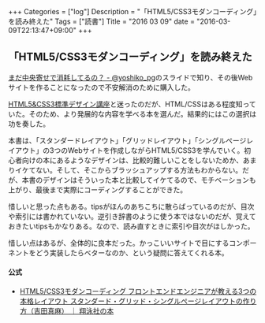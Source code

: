 +++
Categories = ["log"]
Description = "「HTML5/CSS3モダンコーディング」を読み終えた"
Tags = ["読書"]
Title = "2016 03 09"
date = "2016-03-09T22:13:47+09:00"
+++

## 「HTML5/CSS3モダンコーディング」を読み終えた
[まだ中央寄せで消耗してるの？ - @yoshiko_pg](http://yoshiko-pg.github.io/slides/20151215-scripty/)のスライドで知り、その後Webサイトを作ることになったので不安解消のために購入した。

[HTML5&CSS3標準デザイン講座](http://www.shoeisha.co.jp/book/detail/9784798142203)と迷ったのだが、HTML/CSSはある程度知っていた。そのため、より発展的な内容を学べる本を選んだ。結果的にはこの選択は功を奏した。

本書は、「スタンダードレイアウト」「グリッドレイアウト」「シングルページレイアウト」の3つのWebサイトを作成しながらHTML5/CSS3を学んでいく。初心者向けの本にあるようなデザインは、比較的難しいことをしないためか、あまりイケてない。そして、そこからブラッシュアップする方法もわからない。だが、本書のデザインはそういった本と比較してイケてるので、モチベーションも上がり、最後まで実際にコーディングすることができた。

惜しいと思った点もある。tipsがほんのあちこちに散らばっているのだが、目次や索引には書かれていない。逆引き辞書のように使う本ではないのだが、覚えておきたいtipsもかなりある。なので、読み直すときに索引や目次がほしかった。

惜しい点はあるが、全体的に良本だった。かっこいいサイトで目にするコンポーネントをどう実装したらベターなのか、という疑問に答えてくれる本。

#### 公式
* [HTML5/CSS3モダンコーディング フロントエンドエンジニアが教える3つの本格レイアウト スタンダード・グリッド・シングルページレイアウトの作り方（吉田真麻） ｜ 翔泳社の本](http://www.shoeisha.co.jp/book/detail/9784798141572)